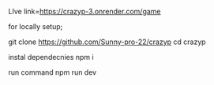 LIve link=https://crazyp-3.onrender.com/game

for locally setup;

git clone https://github.com/Sunny-pro-22/crazyp
cd crazyp

instal dependecnies 
npm i

run command
npm run dev


